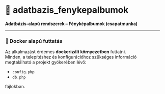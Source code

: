 # 📸 adatbazis_fenykepalbumok

**Adatbázis-alapú rendszerek – Fényképalbumok (csapatmunka)**

---

### 🚀 Docker alapú futtatás

Az alkalmazást érdemes **dockerizált környezetben** futtatni.  
Minden, a telepítéshez és konfigurációhoz szükséges információ megtalálható a projekt gyökerében lévő:

- `config.php`
- `db.php`

fájlokban.  
